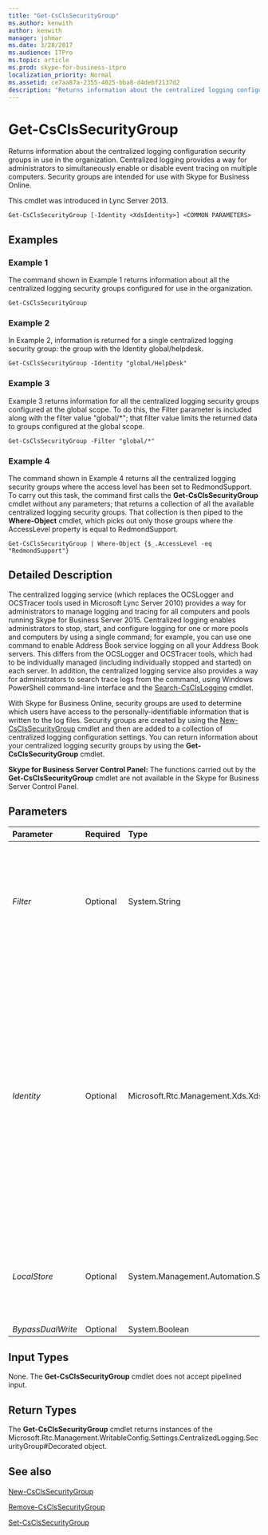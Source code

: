 ```yaml
---
title: "Get-CsClsSecurityGroup"
ms.author: kenwith
author: kenwith
manager: johmar
ms.date: 3/28/2017
ms.audience: ITPro
ms.topic: article
ms.prod: skype-for-business-itpro
localization_priority: Normal
ms.assetid: ce7aa87a-2355-4025-bba8-d4debf2137d2
description: "Returns information about the centralized logging configuration security groups in use in the organization. Centralized logging provides a way for administrators to simultaneously enable or disable event tracing on multiple computers. Security groups are intended for use with Skype for Business Online."
---
```


# Get-CsClsSecurityGroup
 
Returns information about the centralized logging configuration security groups in use in the organization. Centralized logging provides a way for administrators to simultaneously enable or disable event tracing on multiple computers. Security groups are intended for use with Skype for Business Online.
  
This cmdlet was introduced in Lync Server 2013. 
  
```
Get-CsClsSecurityGroup [-Identity <XdsIdentity>] <COMMON PARAMETERS>

```

## Examples
<a name="Examples"> </a>

### Example 1

The command shown in Example 1 returns information about all the centralized logging security groups configured for use in the organization.
  
```
Get-CsClsSecurityGroup
```

### Example 2

In Example 2, information is returned for a single centralized logging security group: the group with the Identity global/helpdesk.
  
```
Get-CsClsSecurityGroup -Identity "global/HelpDesk"
```

### Example 3

Example 3 returns information for all the centralized logging security groups configured at the global scope. To do this, the Filter parameter is included along with the filter value "global/\*"; that filter value limits the returned data to groups configured at the global scope.
  
```
Get-CsClsSecurityGroup -Filter "global/*"
```

### Example 4

The command shown in Example 4 returns all the centralized logging security groups where the access level has been set to RedmondSupport. To carry out this task, the command first calls the **Get-CsClsSecurityGroup** cmdlet without any parameters; that returns a collection of all the available centralized logging security groups. That collection is then piped to the **Where-Object** cmdlet, which picks out only those groups where the AccessLevel property is equal to RedmondSupport.
  
```
Get-CsClsSecurityGroup | Where-Object {$_.AccessLevel -eq "RedmondSupport"}
```

## Detailed Description
<a name="DetailedDescription"> </a>

The centralized logging service (which replaces the OCSLogger and OCSTracer tools used in Microsoft Lync Server 2010) provides a way for administrators to manage logging and tracing for all computers and pools running Skype for Business Server 2015. Centralized logging enables administrators to stop, start, and configure logging for one or more pools and computers by using a single command; for example, you can use one command to enable Address Book service logging on all your Address Book servers. This differs from the OCSLogger and OCSTracer tools, which had to be individually managed (including individually stopped and started) on each server. In addition, the centralized logging service also provides a way for administrators to search trace logs from the command, using Windows PowerShell command-line interface and the [Search-CsClsLogging](search-csclslogging.md) cmdlet.
  
With Skype for Business Online, security groups are used to determine which users have access to the personally-identifiable information that is written to the log files. Security groups are created by using the [New-CsClsSecurityGroup](new-csclssecuritygroup.md) cmdlet and then are added to a collection of centralized logging configuration settings. You can return information about your centralized logging security groups by using the **Get-CsClsSecurityGroup** cmdlet.
  
 **Skype for Business Server Control Panel:** The functions carried out by the **Get-CsClsSecurityGroup** cmdlet are not available in the Skype for Business Server Control Panel.
  
## Parameters
<a name="DetailedDescription"> </a>

|**Parameter**|**Required**|**Type**|**Description**|
|:-----|:-----|:-----|:-----|
| _Filter_ <br/> |Optional  <br/> |System.String  <br/> |Enables you to use wildcard characters in order to return a centralized logging security group (or groups). For example, to return a collection of all the groups configured at the global scope, use this syntax:  <br/>  `-Filter "global/*"` <br/> |
| _Identity_ <br/> |Optional  <br/> |Microsoft.Rtc.Management.Xds.XdsIdentity  <br/> |Unique identifier for the centralized logging security group to be returned. A security group identity consists of the scope where the group was created followed by the group name. For example, to return a group named HelpDesk created at the global scope, use the following syntax:  <br/>  `-Identity "global/HelpDesk"` <br/> If this parameter is not specified then the **Get-CsClsSecurityGroup** cmdlet returns information about all your centralized logging security groups. <br/> |
| _LocalStore_ <br/> |Optional  <br/> |System.Management.Automation.SwitchParameter  <br/> |Retrieves the centralized logging configuration data from the local replica of the Central Management store, rather than the Central Management store itself.  <br/> |
| _BypassDualWrite_ <br/> |Optional  <br/> |System.Boolean  <br/> |PARAMVALUE: $true | $false  <br/> |
   
## Input Types
<a name="InputTypes"> </a>

None. The **Get-CsClsSecurityGroup** cmdlet does not accept pipelined input.
  
## Return Types
<a name="ReturnTypes"> </a>

The **Get-CsClsSecurityGroup** cmdlet returns instances of the Microsoft.Rtc.Management.WritableConfig.Settings.CentralizedLogging.SecurityGroup#Decorated object.
  
## See also
<a name="ReturnTypes"> </a>

#### 

[New-CsClsSecurityGroup](new-csclssecuritygroup.md)
  
[Remove-CsClsSecurityGroup](remove-csclssecuritygroup.md)
  
[Set-CsClsSecurityGroup](set-csclssecuritygroup.md)

